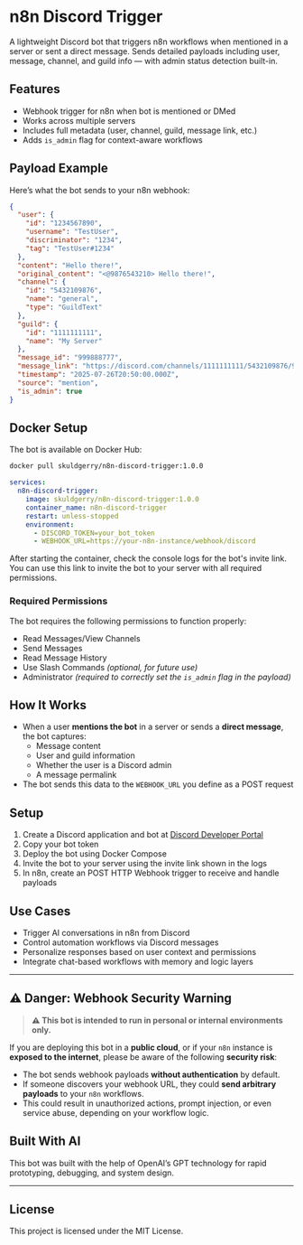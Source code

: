 # n8n Discord Trigger

A lightweight Discord bot that triggers n8n workflows when mentioned in a server or sent a direct message. Sends detailed payloads including user, message, channel, and guild info — with admin status detection built-in.

## Features

- Webhook trigger for n8n when bot is mentioned or DMed
- Works across multiple servers
- Includes full metadata (user, channel, guild, message link, etc.)
- Adds `is_admin` flag for context-aware workflows

## Payload Example

Here’s what the bot sends to your n8n webhook:

```json
{
  "user": {
    "id": "1234567890",
    "username": "TestUser",
    "discriminator": "1234",
    "tag": "TestUser#1234"
  },
  "content": "Hello there!",
  "original_content": "<@9876543210> Hello there!",
  "channel": {
    "id": "5432109876",
    "name": "general",
    "type": "GuildText"
  },
  "guild": {
    "id": "1111111111",
    "name": "My Server"
  },
  "message_id": "999888777",
  "message_link": "https://discord.com/channels/1111111111/5432109876/999888777",
  "timestamp": "2025-07-26T20:50:00.000Z",
  "source": "mention",
  "is_admin": true
}
```

## Docker Setup

The bot is available on Docker Hub:

```bash
docker pull skuldgerry/n8n-discord-trigger:1.0.0
```

```yml
services:
  n8n-discord-trigger:
    image: skuldgerry/n8n-discord-trigger:1.0.0
    container_name: n8n-discord-trigger
    restart: unless-stopped
    environment:
      - DISCORD_TOKEN=your_bot_token
      - WEBHOOK_URL=https://your-n8n-instance/webhook/discord
```

After starting the container, check the console logs for the bot's invite link. You can use this link to invite the bot to your server with all required permissions.

### Required Permissions

The bot requires the following permissions to function properly:

- Read Messages/View Channels
- Send Messages
- Read Message History
- Use Slash Commands *(optional, for future use)*
- Administrator *(required to correctly set the `is_admin` flag in the payload)*


## How It Works

- When a user **mentions the bot** in a server or sends a **direct message**, the bot captures:
  - Message content
  - User and guild information
  - Whether the user is a Discord admin
  - A message permalink
- The bot sends this data to the `WEBHOOK_URL` you define as a POST request


## Setup

1. Create a Discord application and bot at [Discord Developer Portal](https://discord.com/developers/applications)
2. Copy your bot token
3. Deploy the bot using Docker Compose
4. Invite the bot to your server using the invite link shown in the logs
5. In n8n, create an POST HTTP Webhook trigger to receive and handle payloads



## Use Cases

- Trigger AI conversations in n8n from Discord
- Control automation workflows via Discord messages
- Personalize responses based on user context and permissions
- Integrate chat-based workflows with memory and logic layers

---

## ⚠️ Danger: Webhook Security Warning

> **⚠️ This bot is intended to run in personal or internal environments only.**

If you are deploying this bot in a **public cloud**, or if your `n8n` instance is **exposed to the internet**, please be aware of the following **security risk**:

- The bot sends webhook payloads **without authentication** by default.
- If someone discovers your webhook URL, they could **send arbitrary payloads** to your `n8n` workflows.
- This could result in unauthorized actions, prompt injection, or even service abuse, depending on your workflow logic.

## Built With AI

This bot was built with the help of OpenAI’s GPT technology for rapid prototyping, debugging, and system design.

---

## License

This project is licensed under the MIT License.

